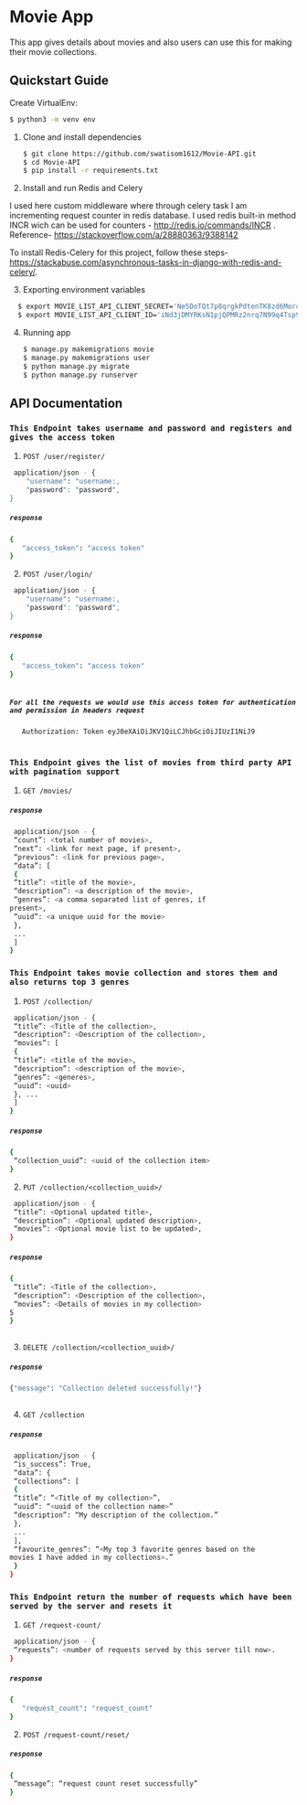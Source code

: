 # Movie App
This app gives details about movies and also users can use this for making their movie collections.
## Quickstart Guide

Create VirtualEnv:
   ```bash
   $ python3 -m venv env
   ```
  
1. Clone and install dependencies

    ```bash
    $ git clone https://github.com/swatisom1612/Movie-API.git
    $ cd Movie-API
    $ pip install -r requirements.txt
    ```
2. Install and run Redis and Celery

I used here custom middleware where through celery task I am incrementing request counter in redis database.
I used redis built-in method INCR wich can be used for counters - http://redis.io/commands/INCR .
Reference- https://stackoverflow.com/a/28880363/9388142

To install Redis-Celery for this project, follow these steps- https://stackabuse.com/asynchronous-tasks-in-django-with-redis-and-celery/.
   
   
3. Exporting environment variables
 ```bash
   $ export MOVIE_LIST_API_CLIENT_SECRET='Ne5DoTQt7p8qrgkPdtenTK8zd6MorcCR5vXZIJNfJwvfafZfcOs4reyasVYddTyXCz9hcL5FGGIVxw3q02ibnBLhblivqQTp4BIC93LZHj4OppuHQUzwugcYu7TIC5H1'
   $ export MOVIE_LIST_API_CLIENT_ID='iNd3jDMYRKsN1pjQPMRz2nrq7N99q4Tsp9EY9cM0'
   ``` 

4. Running app

   ```bash
   $ manage.py makemigrations movie 
   $ manage.py makemigrations user 
   $ python manage.py migrate
   $ python manage.py runserver
   ```  

## API Documentation 

### `This Endpoint takes username and password and registers and gives the access token` 

1. `POST /user/register/` 

```bash
 application/json - {
    "username": "username:,
    "password": "password",
}
```
##### `response`

```bash
{
   "access_token": "access token"
}   
```
2. `POST /user/login/` 

```bash
 application/json - {
    "username": "username:,
    "password": "password",
}
```
##### `response`

```bash
{
   "access_token": "access token"
}
    
```
##### `For all the requests we would use this access token for authentication and permission in headers request`
```bash
   Authorization: Token eyJ0eXAiOiJKV1QiLCJhbGciOiJIUzI1NiJ9
    
```
    

### `This Endpoint gives the list of movies from third party API with pagination support ` 

1. `GET /movies/` 

##### `response`

```bash
 application/json - {
 “count”: <total number of movies>,
 “next”: <link for next page, if present>,
 “previous”: <link for previous page>,
 “data”: [
 {
 “title”: <title of the movie>,
 “description”: <a description of the movie>,
 “genres”: <a comma separated list of genres, if
present>,
 “uuid”: <a unique uuid for the movie>
 },
 ...
 ]
}
```

### `This Endpoint takes movie collection and stores them and also returns top 3 genres` 

1. `POST /collection/` 

```bash
 application/json - {
 “title”: <Title of the collection>,
 “description”: <Description of the collection>,
 “movies”: [
 {
 “title”: <title of the movie>,
 “description”: <description of the movie>,
 “genres”: <generes>,
 “uuid”: <uuid>
 }, ...
 ]
}
```
##### `response`

```bash
{
 “collection_uuid”: <uuid of the collection item>
}   
```
2. `PUT /collection/<collection_uuid>/` 

```bash
 application/json - {
 “title”: <Optional updated title>,
 “description”: <Optional updated description>,
 “movies”: <Optional movie list to be updated>,
}
```
##### `response`

```bash
{
 “title”: <Title of the collection>,
 “description”: <Description of the collection>,
 “movies”: <Details of movies in my collection>
5
}
    
```
3. `DELETE /collection/<collection_uuid>/` 


##### `response`

```bash
{"message": "Collection deleted successfully!"}
    
```
4. `GET /collection` 

##### `response`

```bash
 application/json - {
 “is_success”: True,
 “data”: {
 “collections”: [
 {
 “title”: “<Title of my collection>”,
 “uuid”: “<uuid of the collection name>”
 “description”: “My description of the collection.”
 },
 ...
 ],
 “favourite_genres”: “<My top 3 favorite genres based on the
movies I have added in my collections>.”
 }
}
```
### `This Endpoint return the number of requests which have been served by the server and resets it` 

1. `GET /request-count/` 

```bash
 application/json - {
 “requests”: <number of requests served by this server till now>.
}
```
##### `response`

```bash
{
   "request_count": "request_count"
}   
```
2. `POST /request-count/reset/` 

##### `response`

```bash
{
 “message”: “request count reset successfully”
}
    
```
